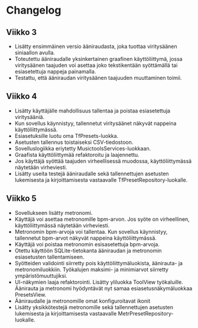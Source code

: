 # Changelog

## Viikko 3

- Lisätty ensimmäinen versio ääniraudasta, joka tuottaa viritysäänen siniaallon avulla.
- Toteutettu ääniraudalle yksinkertainen graafinen käyttöliittymä, jossa viritysäänen taajuden voi asettaa joko tekstikentään syöttämällä tai esiasetettuja nappeja painamalla.
- Testattu, että ääniraudan viritysäänen taajuuden muuttaminen toimii.

## Viikko 4
- Lisätty käyttäjälle mahdollisuus tallentaa ja poistaa esiasetettuja viritysääniä.
- Kun sovellus käynnistyy, tallennetut viritysäänet näkyvät nappeina käyttöliittymässä.
- Esiasetuksille luotu oma TfPresets-luokka. 
- Asetusten tallennus toistaiseksi CSV-tiedostoon.
- Sovelluslogiikka eriytetty MusictoolsServices-luokkaan.
- Graafista käyttöliittymää refaktoroitu ja laajennettu. 
- Jos käyttäjä syöttää taajuden virheellisessä muodossa, käyttöliittymässä näytetään virheviesti. 
- Lisätty useita testejä ääniraudalle sekä tallennettujen asetusten lukemisesta ja kirjoittamisesta vastaavalle TfPresetRepository-luokalle.

## Viikko 5
- Sovellukseen lisätty metronomi.
- Käyttäjä voi asettaa metronomille bpm-arvon. Jos syöte on virheellinen, käyttöliittymässä näytetään virheviesti.
- Metronomin bpm-arvoja voi tallentaa. Kun sovellus käynnistyy, tallennetut bpm-arvot näkyvät nappeina käyttöliittymässä. 
- Käyttäjä voi poistaa metronomin esisasetettuja bpm-arvoja.
- Otettu käyttöön SQLite-tietokanta ääniraudan ja metronomin esiasetusten tallentamiseen. 
- Syötteiden validointi siirretty pois käyttöliittymäluokista, äänirauta- ja metronomiluokkiin. Työkalujen maksimi- ja minimiarvot siirretty ympäristömuuttujiksi.
- UI-näkymien laaja refaktorointi. Lisätty yliluokka ToolView työkaluille. Äänirauta ja metronomi hyödyntävät nyt samaa esiasetusnäkymäluokkaa PresetsView.
- Ääniraudalle ja metronomille omat konfiguroitavat ikonit
- Lisätty yksikkötestejä metronomille sekä tallennettujen asetusten lukemisesta ja kirjoittamisesta vastaavalle MetrPresetRepository-luokalle.
